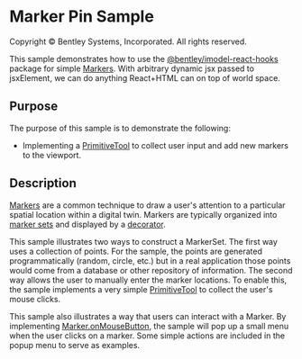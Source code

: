 # Marker Pin Sample

Copyright © Bentley Systems, Incorporated. All rights reserved.

This sample demonstrates how to use the [@bentley/imodel-react-hooks](/FIXME) package for simple [Markers](https://www.imodeljs.org/learning/frontend/markers/).
With arbitrary dynamic jsx passed to jsxElement, we can do anything React+HTML can on top of world space.

## Purpose

The purpose of this sample is to demonstrate the following:

- Implementing a [PrimitiveTool](https://www.imodeljs.org/reference/imodeljs-frontend/tools/primitivetool/) to collect user input and add new markers to the viewport.

## Description

[Markers](https://www.imodeljs.org/learning/frontend/markers/) are a common technique to draw a user's attention to a particular spatial location within a digital twin.  Markers are typically organized into [marker sets](https://www.imodeljs.org/reference/imodeljs-frontend/views/markerset/) and displayed by a [decorator](https://www.imodeljs.org/reference/imodeljs-frontend/views/decorator/).

This sample illustrates two ways to construct a MarkerSet.  The first way uses a collection of points.  For the sample, the points are generated programmatically (random, circle, etc.) but in a real application those points would come from a database or other repository of information.  The second way allows the user to manually enter the marker locations.  To enable this, the sample implements a very simple [PrimitiveTool](https://www.imodeljs.org/reference/imodeljs-frontend/tools/primitivetool/) to collect the user's mouse clicks.

This sample also illustrates a way that users can interact with a Marker.  By implementing [Marker.onMouseButton](https://www.imodeljs.org/reference/imodeljs-frontend/views/marker/#onmousebutton), the sample will pop up a small menu when the user clicks on a marker.  Some simple actions are included in the popup menu to serve as examples.
